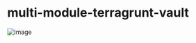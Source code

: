 # multi-module-terragrunt-vault
![image](https://user-images.githubusercontent.com/38804803/199174814-7f27990b-5ddb-4ca7-bc25-a42fe2708625.png)

